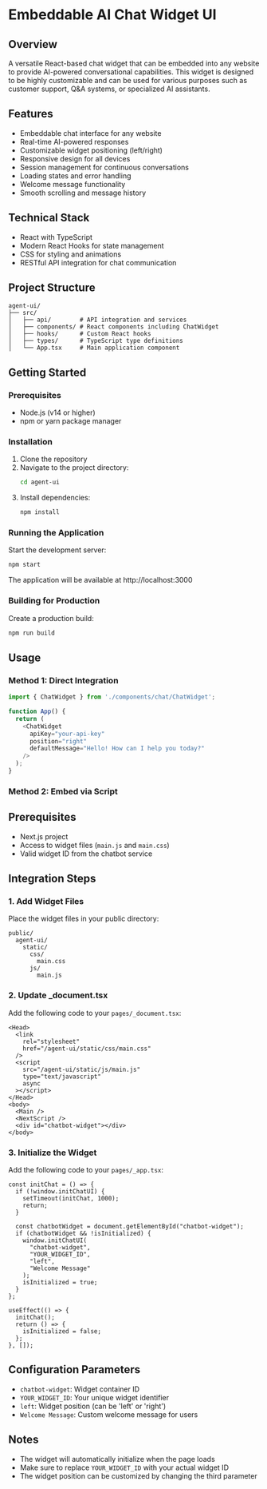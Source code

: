 # Embeddable AI Chat Widget UI

## Overview
A versatile React-based chat widget that can be embedded into any website to provide AI-powered conversational capabilities. This widget is designed to be highly customizable and can be used for various purposes such as customer support, Q&A systems, or specialized AI assistants.

## Features
- Embeddable chat interface for any website
- Real-time AI-powered responses
- Customizable widget positioning (left/right)
- Responsive design for all devices
- Session management for continuous conversations
- Loading states and error handling
- Welcome message functionality
- Smooth scrolling and message history

## Technical Stack
- React with TypeScript
- Modern React Hooks for state management
- CSS for styling and animations
- RESTful API integration for chat communication

## Project Structure
```
agent-ui/
├── src/
│   ├── api/        # API integration and services
│   ├── components/ # React components including ChatWidget
│   ├── hooks/      # Custom React hooks
│   ├── types/      # TypeScript type definitions
│   └── App.tsx     # Main application component
```

## Getting Started

### Prerequisites
- Node.js (v14 or higher)
- npm or yarn package manager

### Installation
1. Clone the repository
2. Navigate to the project directory:
   ```bash
   cd agent-ui
   ```
3. Install dependencies:
   ```bash
   npm install
   ```

### Running the Application
Start the development server:
```bash
npm start
```
The application will be available at http://localhost:3000

### Building for Production
Create a production build:
```bash
npm run build
```

## Usage

### Method 1: Direct Integration
```typescript
import { ChatWidget } from './components/chat/ChatWidget';

function App() {
  return (
    <ChatWidget
      apiKey="your-api-key"
      position="right"
      defaultMessage="Hello! How can I help you today?"
    />
  );
}
```

### Method 2: Embed via Script
 
## Prerequisites
- Next.js project
- Access to widget files (`main.js` and `main.css`)
- Valid widget ID from the chatbot service

## Integration Steps

### 1. Add Widget Files
Place the widget files in your public directory:
```
public/
  agent-ui/
    static/
      css/
        main.css
      js/
        main.js
```

### 2. Update _document.tsx
Add the following code to your `pages/_document.tsx`:
```tsx
<Head>
  <link
    rel="stylesheet"
    href="/agent-ui/static/css/main.css"
  />
  <script
    src="/agent-ui/static/js/main.js"
    type="text/javascript"
    async
  ></script>
</Head>
<body>
  <Main />
  <NextScript />
  <div id="chatbot-widget"></div>
</body>
```

### 3. Initialize the Widget
Add the following code to your `pages/_app.tsx`:
```tsx
const initChat = () => {
  if (!window.initChatUI) {
    setTimeout(initChat, 1000);
    return;
  }

  const chatbotWidget = document.getElementById("chatbot-widget");
  if (chatbotWidget && !isInitialized) {
    window.initChatUI(
      "chatbot-widget",
      "YOUR_WIDGET_ID",
      "left",
      "Welcome Message"
    );
    isInitialized = true;
  }
};

useEffect(() => {
  initChat();
  return () => {
    isInitialized = false;
  };
}, []);
```

## Configuration Parameters
- `chatbot-widget`: Widget container ID
- `YOUR_WIDGET_ID`: Your unique widget identifier
- `left`: Widget position (can be 'left' or 'right')
- `Welcome Message`: Custom welcome message for users

## Notes
- The widget will automatically initialize when the page loads
- Make sure to replace `YOUR_WIDGET_ID` with your actual widget ID
- The widget position can be customized by changing the third parameter 